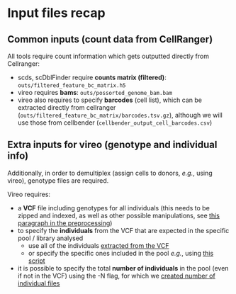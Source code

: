 # Input files recap

## Common inputs (count data from CellRanger)

All tools require count information which gets outputted directly from Cellranger:

* scds, scDblFinder require **counts matrix (filtered)**: ```outs/filtered_feature_bc_matrix.h5```
* vireo requires **bams**: ```outs/possorted_genome_bam.bam```
* vireo also requires to specify **barcodes** (cell list), which can be extracted directly from cellranger (```outs/filtered_feature_bc_matrix/barcodes.tsv.gz```), although we will use those from cellbender (```cellbender_output_cell_barcodes.csv```)

## Extra inputs for vireo (genotype and individual info)

Additionally, in order to demultiplex (assign cells to donors, _e.g._, using vireo), genotype files are required.

Vireo requires:

* a **VCF** file including genotypes for all individuals (this needs to be zipped and indexed, as well as other possible manipulations, see [this paragraph in the preprocessing](https://github.com/powellgenomicslab/tenk10k_phase1/blob/main/Demuxafy/preprocessing/prepare_inputs.md#vcf-manipulation))
* to specify the **individuals** from the VCF that are expected in the specific pool / library analysed
  * use all of the individuals [extracted from the VCF](https://github.com/powellgenomicslab/tenk10k_phase1/blob/main/Demuxafy/preprocessing/prepare_inputs.md#individual-files-directly-from-vcf)
  * or specify the specific ones included in the pool _e.g._, using [this script](TOB_make_pool_sample_lists.R) 
* it is possible to specify the total **number of individuals** in the pool (even if not in the VCF) using the -N flag, for which we [created number of individual files](TOB_make_pool_number_of_sample_lists.R)
